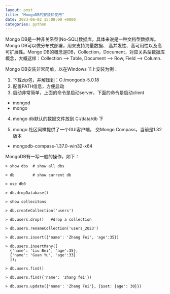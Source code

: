 ```yaml
---
layout: post
title: "MongoDB的安装和使用"
date: 2023-06-02 15:08:00 +0800
categories: python
--- 
```


Mongo DB是一种非关系型(No-SQL)数据库，具体来说是一种文档型数据库。Mongo DB可以做分布式部署，用来支持海量数据、 高并发性、高可用性以及高可扩展性。Mongo DB的概念是DB，Collection，Document，对应关系型数据库概念，大概这样：Collection --> Table, Document --> Row, Field --> Column. 

Mongo DB安装非常简单，以在Windows 11上安装为例：
1. 下载zip包，并解压到：C:/mongodb-5.0.18
2. 配置PATH信息，方便启动
3. 启动非常简单，上面的命令是启动server，下面的命令是启动client
  - mongod
  - mongo
4. mongo db默认的数据文件放到 C:/data/db 下

5. mongo 社区同样提供了一个GUI客户端， 交Mongo Compass，当前是1.32版本
  - mongodb-compass-1.37.0-win32-x64

MongoDB有一写一般的操作，如下：

```
> show dbs  # show all dbs

> db        # show current db

> use db0

> db.dropDatabase()

> show collecitons

> db.createCollection('users')	

> db.users.drop()   #drop a collection

> db.users.renameCollection('users_2023')

> db.users.insert({'name': 'Zhang Fei', 'age':35})

> db.users.insertMany([
  {'name': 'Liu Bei', 'age':35},
  {'name': 'Guan Yu', 'age':33}
  ]);

> db.users.find()

> db.users.find({'name': 'zhang fei'})

> db.users.update({'name': 'Zhang Fei'}, {$set: {age': 30}})

```

 